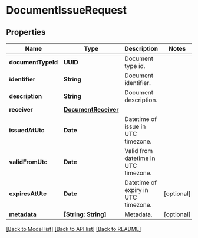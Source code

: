 # DocumentIssueRequest

## Properties
Name | Type | Description | Notes
------------ | ------------- | ------------- | -------------
**documentTypeId** | **UUID** | Document type id. | 
**identifier** | **String** | Document identifier. | 
**description** | **String** | Document description. | 
**receiver** | [**DocumentReceiver**](DocumentReceiver.md) |  | 
**issuedAtUtc** | **Date** | Datetime of issue in UTC timezone. | 
**validFromUtc** | **Date** | Valid from datetime in UTC timezone. | 
**expiresAtUtc** | **Date** | Datetime of expiry in UTC timezone. | [optional] 
**metadata** | **[String: String]** | Metadata. | [optional] 

[[Back to Model list]](../README.md#documentation-for-models) [[Back to API list]](../README.md#documentation-for-api-endpoints) [[Back to README]](../README.md)


